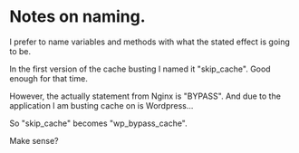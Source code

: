 # Notes on naming.

I prefer to name variables and methods with what the stated effect is going to be.

In the first version of the cache busting I named it "skip_cache". Good enough for that time.

However, the actually statement from Nginx is "BYPASS". And due to the application I am busting cache on is Wordpress...

So "skip_cache" becomes "wp_bypass_cache".

Make sense?
